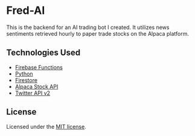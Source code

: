 # Fred-AI

This is the backend for an AI trading bot I created. It utilizes news sentiments retrieved hourly to paper trade stocks on the Alpaca platform.

## Technologies Used

- [Firebase Functions](https://firebase.google.com/docs/functions)
- [Python](https://www.python.org/)
- [Firestore](https://firebase.google.com/docs/firestore)
- [Alpaca Stock API](https://docs.alpaca.markets)
- [Twitter API v2](https://developer.x.com/en/docs/x-api/early-access)

## License

Licensed under the [MIT license](https://github.com/heroui-inc/next-app-template/blob/main/LICENSE).